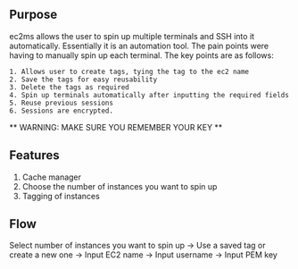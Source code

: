 ## Purpose

ec2ms allows the user to spin up multiple terminals and SSH into it automatically. Essentially it is an automation tool. The pain points were having to manually spin up each terminal. The key points are as follows: 

    1. Allows user to create tags, tying the tag to the ec2 name 
    2. Save the tags for easy reusability 
    3. Delete the tags as required
    4. Spin up terminals automatically after inputting the required fields
    5. Reuse previous sessions
    6. Sessions are encrypted. 

** WARNING: MAKE SURE YOU REMEMBER YOUR KEY ** 

## Features

1. Cache manager 
2. Choose the number of instances you want to spin up
3. Tagging of instances

## Flow 

Select number of instances you want to spin up -> Use a saved tag or create a new one -> Input EC2 name -> Input username -> Input PEM key 

